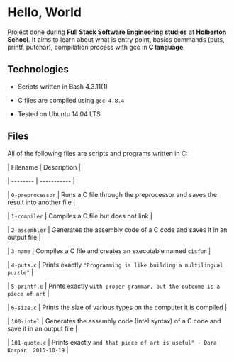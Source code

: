 # Hello, World

Project done during **Full Stack Software Engineering studies** at **Holberton School**. It aims to learn about what is entry point, basics commands (puts, printf, putchar), compilation process with gcc in **C language**.

## Technologies

* Scripts written in Bash 4.3.11(1)

* C files are compiled using `gcc 4.8.4`

* Tested on Ubuntu 14.04 LTS

## Files

All of the following files are scripts and programs written in C:

| Filename | Description |

| -------- | ----------- |

| `0-preprocessor` | Runs a C file through the preprocessor and saves the result into another file |

| `1-compiler` | Compiles a C file but does not link |

| `2-assembler` | Generates the assembly code of a C code and saves it in an output file |

| `3-name` | Compiles a C file and creates an executable named `cisfun` |

| `4-puts.c` | Prints exactly `"Programming is like building a multilingual puzzle"` |

| `5-printf.c` | Prints exactly `with proper grammar, but the outcome is a piece of art` |

| `6-size.c` | Prints the size of various types on the computer it is compiled |

| `100-intel` | Generates the assembly code (Intel syntax) of a C code and save it in an output file |

| `101-quote.c` | Prints exactly `and that piece of art is useful" - Dora Korpar, 2015-10-19` |
